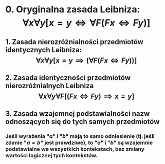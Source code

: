 
# 0. Oryginalna zasada Leibniza: $$\forall{x}\forall{y}[x=y\iff\forall{F}(Fx\iff Fy)]$$
## 1. Zasada nierozróżnialności przedmiotów identycznych Leibniza: $$\forall x\forall y[x=y\implies(\forall F(Fx\iff Fy))]$$
## 2. Zasada identyczności przedmiotów nierozróżnialnych Leibniza $$\forall x\forall y \forall F[(Fx\iff Fy)\implies x=y]$$
## 3. Zasada wzajemnej podstawialności nazw odnoszących się do tych samych przedmiotów 
### Jeśli wyrażenia "$a$" i "$b$" mają to samo odniesienie (tj. jeśli zdanie "$a = b$" jest prawdziwe), to "$a$" i "$b$" są wzajemnie podstawialne we wszystkich kontekstach, bez zmiany wartości logicznej tych kontekstów. 